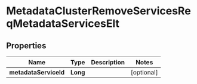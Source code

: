 # MetadataClusterRemoveServicesReqMetadataServicesElt

## Properties
Name | Type | Description | Notes
------------ | ------------- | ------------- | -------------
**metadataServiceId** | **Long** |  |  [optional]
